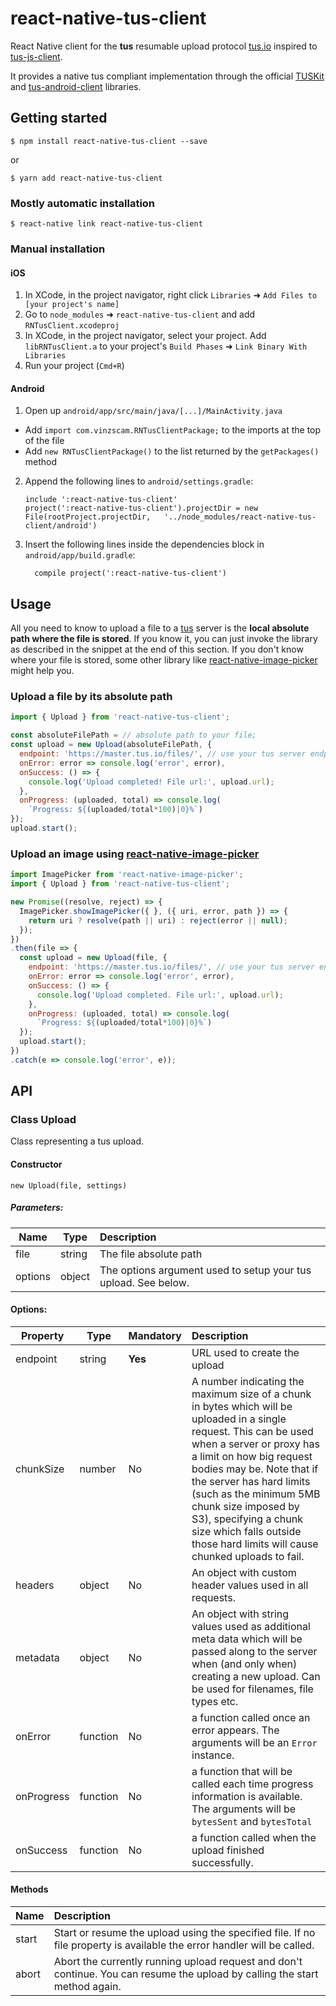 
# react-native-tus-client
React Native client for the **tus** resumable upload protocol [tus.io](https://tus.io) inspired to [tus-js-client](https://github.com/tus/tus-js-client).


It provides a native tus compliant implementation through the official [TUSKit](https://github.com/tus/TUSKit) and [tus-android-client](https://github.com/tus/tus-android-client) libraries.

## Getting started

`$ npm install react-native-tus-client --save`

or

`$ yarn add react-native-tus-client`

### Mostly automatic installation

`$ react-native link react-native-tus-client`

### Manual installation


#### iOS

1. In XCode, in the project navigator, right click `Libraries` ➜ `Add Files to [your project's name]`
2. Go to `node_modules` ➜ `react-native-tus-client` and add `RNTusClient.xcodeproj`
3. In XCode, in the project navigator, select your project. Add `libRNTusClient.a` to your project's `Build Phases` ➜ `Link Binary With Libraries`
4. Run your project (`Cmd+R`)

#### Android

1. Open up `android/app/src/main/java/[...]/MainActivity.java`
  - Add `import com.vinzscam.RNTusClientPackage;` to the imports at the top of the file
  - Add `new RNTusClientPackage()` to the list returned by the `getPackages()` method
2. Append the following lines to `android/settings.gradle`:
  	```
  	include ':react-native-tus-client'
  	project(':react-native-tus-client').projectDir = new File(rootProject.projectDir, 	'../node_modules/react-native-tus-client/android')
  	```
3. Insert the following lines inside the dependencies block in `android/app/build.gradle`:
  	```
      compile project(':react-native-tus-client')
  	```

## Usage
All you need to know to upload a file to a [tus](https://tus.io/) server is the **local absolute path where the file is stored**.
If you know it, you can just invoke the library as described in the snippet at the end of this section.
If you don't know where your file is stored, some other library like [react-native-image-picker](https://github.com/react-community/react-native-image-picker) might help you.


### Upload a file by its absolute path

```javascript
import { Upload } from 'react-native-tus-client';

const absoluteFilePath = // absolute path to your file;
const upload = new Upload(absoluteFilePath, {
  endpoint: 'https://master.tus.io/files/', // use your tus server endpoint instead
  onError: error => console.log('error', error),
  onSuccess: () => {
    console.log('Upload completed! File url:', upload.url);
  },
  onProgress: (uploaded, total) => console.log(
    `Progress: ${(uploaded/total*100)|0}%`)
});
upload.start();

```

### Upload an image using [react-native-image-picker](https://github.com/react-community/react-native-image-picker)

```javascript
import ImagePicker from 'react-native-image-picker';
import { Upload } from 'react-native-tus-client';

new Promise((resolve, reject) => {
  ImagePicker.showImagePicker({ }, ({ uri, error, path }) => {
    return uri ? resolve(path || uri) : reject(error || null);
  });
})
.then(file => {
  const upload = new Upload(file, {
    endpoint: 'https://master.tus.io/files/', // use your tus server endpoint instead
    onError: error => console.log('error', error),
    onSuccess: () => {
      console.log('Upload completed. File url:', upload.url);
    },
    onProgress: (uploaded, total) => console.log(
      `Progress: ${(uploaded/total*100)|0}%`)
  });
  upload.start();
})
.catch(e => console.log('error', e));

```


## API

### Class Upload

Class representing a tus upload.

#### Constructor

`new Upload(file, settings)`

##### Parameters:

Name    | Type   | Description
----    | ------ | :-----------
file    | string | The file absolute path
options | object | The options argument used to setup your tus upload. See below.

#### Options:

Property | Type | Mandatory | Description
-------- | ---- | --------- | :----------
endpoint | string | **Yes** | URL used to create the upload
chunkSize | number | No | A number indicating the maximum size of a chunk in bytes which will be uploaded in a single request. This can be used when a server or proxy has a limit on how big request bodies may be. Note that if the server has hard limits (such as the minimum 5MB chunk size imposed by S3), specifying a chunk size which falls outside those hard limits will cause chunked uploads to fail.
headers | object | No | An object with custom header values used in all requests.
metadata | object | No | An object with string values used as additional meta data which will be passed along to the server when (and only when) creating a new upload. Can be used for filenames, file types etc.
onError | function | No | a function called once an error appears. The arguments will be an `Error` instance.
onProgress | function | No | a function that will be called each time progress information is available. The arguments will be `bytesSent` and `bytesTotal`
onSuccess | function | No | a function called when the upload finished successfully.

#### Methods

Name | Description
---- | :-----------
start | Start or resume the upload using the specified file. If no file property is available the error handler will be called.
abort | Abort the currently running upload request and don't continue. You can resume the upload by calling the start method again.
